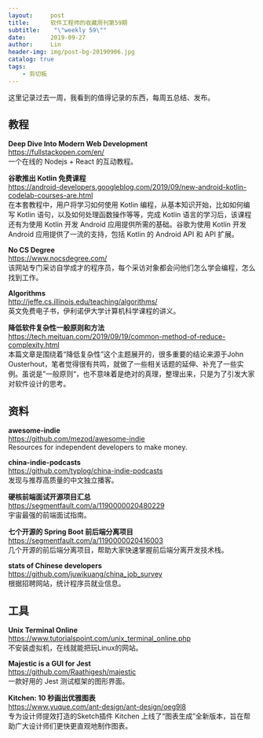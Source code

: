 ```yaml
---
layout:     post
title:      软件工程师的收藏周刊第59期
subtitle:    "\"weekly 59\""
date:       2019-09-27
author:     Lin
header-img: img/post-bg-20190906.jpg
catalog: true
tags:
    - 剪切板
---
```


这里记录过去一周，我看到的值得记录的东西，每周五总结、发布。

## 教程

**Deep Dive Into Modern Web Development**<br />
<https://fullstackopen.com/en/><br />
一个在线的 Nodejs + React 的互动教程。

**谷歌推出 Kotlin 免费课程**<br />
<https://android-developers.googleblog.com/2019/09/new-android-kotlin-codelab-courses-are.html><br />
在本套教程中，用户将学习如何使用 Kotlin 编程，从基本知识开始，比如如何编写 Kotlin 语句，以及如何处理函数操作等等，完成 Kotlin 语言的学习后，该课程还有为使用 Kotlin 开发 Android 应用提供所需的基础。谷歌为使用 Kotlin 开发 Android 应用提供了一流的支持，包括 Kotlin 的 Android API 和 API 扩展。

**No CS Degree**<br />
<https://www.nocsdegree.com/><br />
该网站专门采访自学成才的程序员，每个采访对象都会问他们怎么学会编程，怎么找到工作。

**Algorithms**<br />
<http://jeffe.cs.illinois.edu/teaching/algorithms/><br />
英文免费电子书，伊利诺伊大学计算机科学课程的讲义。

**降低软件复杂性一般原则和方法**<br />
<https://tech.meituan.com/2019/09/19/common-method-of-reduce-complexity.html><br />
 本篇文章是围绕着“降低复杂性”这个主题展开的，很多重要的结论来源于John Ousterhout，笔者觉得很有共鸣，就做了一些相关话题的延伸、补充了一些实例。虽说是”一般原则“，也不意味着是绝对的真理，整理出来，只是为了引发大家对软件设计的思考。

## 资料

**awesome-indie**<br />
<https://github.com/mezod/awesome-indie><br />
Resources for independent developers to make money.

**china-indie-podcasts**<br />
<https://github.com/typlog/china-indie-podcasts><br />
发现与推荐高质量的中文独立播客。

**硬核前端面试开源项目汇总**<br />
<https://segmentfault.com/a/1190000020480229><br />
宇宙最强的前端面试指南。

**七个开源的 Spring Boot 前后端分离项目**<br />
<https://segmentfault.com/a/1190000020416003><br />
几个开源的前后端分离项目，帮助大家快速掌握前后端分离开发技术栈。

**stats of Chinese developers**<br />
<https://github.com/juwikuang/china_job_survey><br />
根据招聘网站，统计程序员就业信息。

## 工具

**Unix Terminal Online**<br />
<https://www.tutorialspoint.com/unix_terminal_online.php><br />
不安装虚拟机，在线就能把玩Linux的网站。

**Majestic is a GUI for Jest**<br />
<https://github.com/Raathigesh/majestic><br />
一款好用的 Jest 测试框架的图形界面。

**Kitchen: 10 秒画出优雅图表**<br />
<https://www.yuque.com/ant-design/ant-design/oeg9l8><br />
专为设计师提效打造的Sketch插件 Kitchen 上线了“图表生成”全新版本，旨在帮助广大设计师们更快更直观地制作图表。